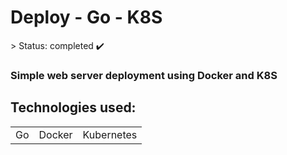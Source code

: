 <h1> Deploy - Go - K8S </h1>
> Status: completed ✔️

### Simple web server deployment using Docker and K8S
## Technologies used:
<table>
  <tr>
    <td>Go</td>
    <td>Docker</td>
     <td>Kubernetes</td>
  </tr>
</table>
